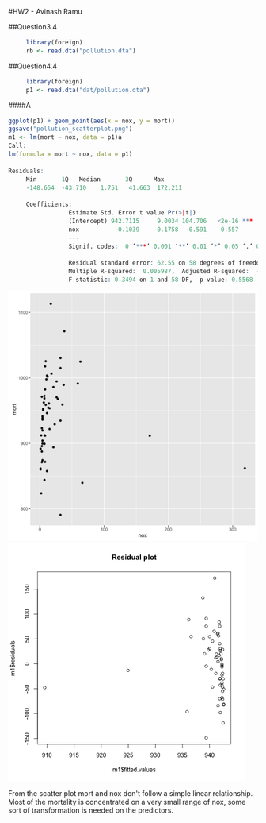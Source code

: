 #HW2 - Avinash Ramu

##Question3.4
```R
     library(foreign)
     rb <- read.dta("pollution.dta")
```
##Question4.4

```R
     library(foreign)
     p1 <- read.dta("dat/pollution.dta")

```
####A

```R
ggplot(p1) + geom_point(aes(x = nox, y = mort))
ggsave("pollution_scatterplot.png")
m1 <- lm(mort ~ nox, data = p1)a
Call:
lm(formula = mort ~ nox, data = p1)

Residuals:
     Min       1Q   Median       3Q      Max
     -148.654  -43.710    1.751   41.663  172.211

     Coefficients:
                 Estimate Std. Error t value Pr(>|t|)
                 (Intercept) 942.7115     9.0034 104.706   <2e-16 ***
                 nox          -0.1039     0.1758  -0.591    0.557
                 ---
                 Signif. codes:  0 ‘***’ 0.001 ‘**’ 0.01 ‘*’ 0.05 ‘.’ 0.1 ‘ ’ 1

                 Residual standard error: 62.55 on 58 degrees of freedom
                 Multiple R-squared:  0.005987,  Adjusted R-squared:  -0.01115
                 F-statistic: 0.3494 on 1 and 58 DF,  p-value: 0.5568
```

![](pollution_scatterplot.png)
![](p1_residuals.png)

From the scatter plot mort and nox don't follow a simple linear relationship.
Most of the mortality is concentrated on a very small range of nox, some sort of transformation is needed on the predictors.


